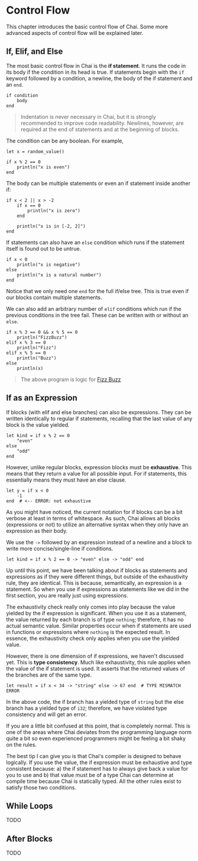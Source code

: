 # Control Flow

This chapter introduces the basic control flow of Chai.  Some more advanced
aspects of control flow will be explained later.

## If, Elif, and Else

The most basic control flow in Chai is the **if statement**.  It runs the code
in its body if the condition in its head is true.  If statements begin with the
`if` keyword followed by a condition, a newline, the body of the if statement
and an `end`.

    if condition
        body
    end

> Indentation is never necessary in Chai, but it is strongly recommended to
> improve code readability.  Newlines, however, are required at the end of
> statements and at the beginning of blocks.

The condition can be any boolean.  For example,

    let x = random_value()
    
    if x % 2 == 0
        println("x is even")
    end

The body can be multiple statements or even an if statement inside another if:

    if x < 2 || x > -2
        if x == 0
            println("x is zero")
        end

        println("x is in [-2, 2]")
    end

If statements can also have an `else` condition which runs if the statement
itself is found out to be untrue.

    if x < 0
        println("x is negative")
    else
        println("x is a natural number")
    end

Notice that we only need one `end` for the full if/else tree.  This is true even
if our blocks contain multiple statements.

We can also add an arbitrary number of `elif` conditions which run if the previous
conditions in the tree fail.  These can be written with or without an `else`.

    if x % 3 == 0 && x % 5 == 0
        println("FizzBuzz")
    elif x % 3 == 0
        println("Fizz")
    elif x % 5 == 0
        println("Buzz")
    else
        println(x)

> The above program is logic for [Fizz Buzz](https://en.wikipedia.org/wiki/Fizz_buzz)

## If as an Expression

If blocks (with elif and else branches) can also be expressions.  They can be written
identically to regular if statements, recalling that the last value of any block is
the value yielded.

    let kind = if x % 2 == 0
        "even"
    else
        "odd"
    end

However, unlike regular blocks, expression blocks must be **exhaustive**.  This
means that they return a value for all possible input.  For if statements, this
essentially means they must have an else clause.

    let y = if x < 0
        -1
    end  # <-- ERROR: not exhaustive

As you might have noticed, the current notation for if blocks can be a bit
verbose at least in terms of whitespace.  As such, Chai allows all blocks
(expressions or not) to utilize an alternative syntax when they only have an
expression as their body.

We use the `->` followed by an expression instead of a newline and a block to
write more concise/single-line if conditions.

    let kind = if x % 2 == 0 -> "even" else -> "odd" end

Up until this point, we have been talking about if blocks as statements and
expressions as if they were different things, but outside of the exhaustivity
rule, they are identical.  This is because, semantically, an expression is a
statement.  So when you use if expressions as statements like we did in the
first section, you are really just using expressions.

The exhaustivity check really only comes into play because the value yielded by
the if expression is significant.  When you use it as a statement, the value
returned by each branch is of type `nothing`; therefore, it has no actual
semantic value.  Similar properties occur when if statements are used in
functions or expressions where `nothing` is the expected result.  In essence,
the exhaustivity check only applies when you use the yielded value.

However, there is one dimension of if expressions, we haven't discussed yet.
This is **type consistency**.  Much like exhaustivity, this rule applies when
the value of the if statement is used.  It asserts that the returned values of
the branches are of the same type.

    let result = if x < 34 -> "string" else -> 67 end  # TYPE MISMATCH ERROR

In the above code, the if branch has a yielded type of `string` but the else
branch has a yielded type of `i32`; therefore, we have violated type consistency
and will get an error.

If you are a little bit confused at this point, that is completely normal.  This
is one of the areas where Chai deviates from the programming language norm quite
a bit so even experienced programmers might be feeling a bit shaky on the rules.

The best tip I can give you is that Chai's compiler is designed to behave
logically.  If you use the value, the if expression must be exhaustive and type
consistent because: a) the if statement has to always give back a value for you
to use and b) that value must be of a type Chai can determine at compile time
because Chai is statically typed.  All the other rules exist to satisfy those
two conditions.  

## While Loops

TODO

## After Blocks

TODO

